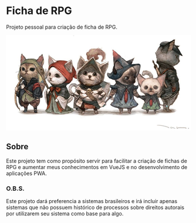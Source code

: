 # Ficha de RPG
Projeto pessoal para criação de ficha de RPG.

![Imagem Grupo RPG](imgs/CatGroup.jpg)
## Sobre
Este projeto tem como propósito servir para facilitar a criação de fichas de RPG e aumentar meus conhecimentos em VueJS e no desenvolvimento de aplicações PWA.

### O.B.S.
Este projeto dará preferencia a sistemas brasileiros e irá incluir apenas sistemas que não possuem histórico de processos sobre direitos autorais por utilizarem seu sistema como base para algo.
